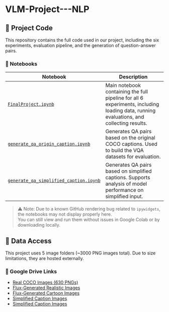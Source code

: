 # VLM-Project---NLP
## 🧠 Project Code

This repository contains the full code used in our project, including the six experiments, evaluation pipeline, and the generation of question-answer pairs.

### 📂 Notebooks

| Notebook | Description |
|----------|-------------|
| [`FinalProject.ipynb`](FinalProject.ipynb) | Main notebook containing the full pipeline for all 6 experiments, including loading data, running evaluations, and collecting results. |
| [`generate_qa_origin_caption.ipynb`](generate_qa_origin_caption.ipynb) | Generates QA pairs based on the original COCO captions. Used to build the VQA datasets for evaluation. |
| [`generate_qa_simplified_caption.ipynb`](generate_qa_simplified_caption.ipynb) | Generates QA pairs based on simplified captions. Supports analysis of model performance on simplified input. |

> ⚠️ Note: Due to a known GitHub rendering bug related to `ipywidgets`, the notebooks may not display properly here.  
> You can still view and run them without issues in Google Colab or by downloading locally.

## 📁 Data Access

This project uses 5 image folders (~3000 PNG images total). Due to size limitations, they are hosted externally.

### 🔗 Google Drive Links

- [Real COCO Images (630 PNGs)](https://drive.google.com/drive/folders/1G1ucXLwMytVNfmzJcCRnAN2Ix77XcpM5?usp=sharing)
- [Flux-Generated Realistic Images](https://drive.google.com/drive/folders/1L9lKaA5EJHEtyjbaHEYj3W86tPMgBAzB?usp=sharing)
- [Flux-Generated Cartoon Images](https://drive.google.com/drive/folders/1793_0s7vY96EtaD0Pc5ruZ0g1w4ekFoI?usp=sharing)
- [Simplified Caption Images](https://drive.google.com/drive/folders/1qpMHYXg0jbBdfOnebsipn4MZRloPspKf?usp=sharing)
- [Simplified Caption Images](https://drive.google.com/drive/folders/123QKCkCgb8udtaX1vsXCNOMFqhgmIYim?usp=sharing)
